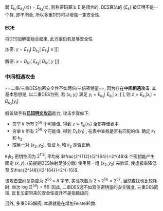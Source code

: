 弱 $E_{k_{1}}(E_{k_{2}}(x))=E_{k_{3}}(x)$, 则称密码算法 $E$ 是闭合的. DES算法的 $\{E_{k}\}$ 被证明不是一个群, 即不闭合, 所以多重DES可以增强一定安全性.

### EDE

将DES加解密组合起来, 此方案仍有足够安全性. 

加密: $y=E_{k_{1}}[\ D_{k_{2}}[\ E_{k_{1}}[\ x\ ]]]$

解密: $x=D_{k_{1}}[\ E_{k_{2}}[\ D_{k_{1}}[\ y\ ]]]$

### 中间相遇攻击

==二重/三重DES加密安全性不如两倍/三倍密钥量==, 因为存在**中间相遇攻击**. 其基本思想是, 以二重DES为例, 若 $(x_{i},y_{i})$ 满足 $y_{i}=E_{k_{2}}[\ E_{k_{1}}[\ x_{i}\ ]\ ]$, 则 $z=E_{k_{1}}[x_{i}]=D_{k_{2}}[y_{i}]$.

假设敌手有[**已知明文攻击**](../../0%20概念与标准/安全模型.md)能力, 攻击步骤如下:
- 穷举 $k$ 所有 $2^{56}$ 个可能值, 得到 $z=E_{k}(x_{1})$ 全部存储表中
- 穷举 $k$ 所有 $2^{56}$ 个可能值, 得到 $D_{k}(y_{1})$ , 在表中查找是否有匹配的值. 确定 $k_{1}$ 和 $k_{2}$
- 取另一对 $(x_{2}, y_{2})$, 验证 $k_{1}$ 和 $k_{2}$ 是否正确.

$k_{1}k_{2}$ 密钥空间为 $2^{112}$, 平均有 $\frac{2^{112}}{2^{64}}=2^{48}$ 个密钥能产生固定 $(x,y)$. (前提是DES映射足够分散) 使用另一组 $(x_{2},y_{2})$ 来验证, 使虚报率降低至 $\frac{2^{48}}{2^{64}}=2^{-16}$.

该攻击空间复杂度为 $2^{56}\times 8$ 字节, 实验次数为 $2\times 2^{56}=2^{57}$, 当然查找也比较耗时: 单次 $\log(2^{56})=56$. 因此, 二重DES远不如双倍密钥量的安全强度, 三重DES同理, 反复加密带来的安全性提升不是指数级的.

另外, 多重DES解密, 本质就是在增加Feistel轮数.